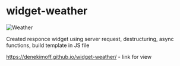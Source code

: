# widget-weather

![Weather ](https://user-images.githubusercontent.com/106384959/193572599-687e80dc-f0a2-47bf-a5c5-8969f9696227.JPG)

Created responce widget using server request, destructuring, async functions, build template in JS file

https://denekimoff.github.io/widget-weather/ - link for view
